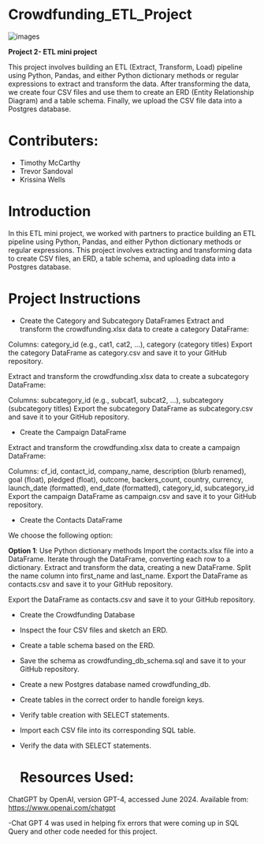 # **Crowdfunding_ETL_Project**

![images](https://github.com/KrissinaW/Crowdfunding_ETL/assets/162597320/0018db78-826f-4bab-a921-e352f3605a8b)

**Project 2- ETL mini project**

This project involves building an ETL (Extract, Transform, Load) pipeline using Python, Pandas, and either Python dictionary methods or regular expressions to extract and transform the data. After transforming the data, we create four CSV files and use them to create an ERD (Entity Relationship Diagram) and a table schema. Finally, we upload the CSV file data into a Postgres database.

# **Contributers**: 

* Timothy McCarthy
* Trevor Sandoval
* Krissina Wells

# **Introduction**

In this ETL mini project, we worked with partners to practice building an ETL pipeline using Python, Pandas, and either Python dictionary methods or regular expressions. This project involves extracting and transforming data to create CSV files, an ERD, a table schema, and uploading data into a Postgres database.

# **Project Instructions**

- Create the Category and Subcategory DataFrames
Extract and transform the crowdfunding.xlsx data to create a category DataFrame:

Columns: category_id (e.g., cat1, cat2, ...), category (category titles)
Export the category DataFrame as category.csv and save it to your GitHub repository.

Extract and transform the crowdfunding.xlsx data to create a subcategory DataFrame:

Columns: subcategory_id (e.g., subcat1, subcat2, ...), subcategory (subcategory titles)
Export the subcategory DataFrame as subcategory.csv and save it to your GitHub repository.

- Create the Campaign DataFrame
  
Extract and transform the crowdfunding.xlsx data to create a campaign DataFrame:

Columns: cf_id, contact_id, company_name, description (blurb renamed), goal (float), pledged (float), outcome, backers_count, country, currency, launch_date (formatted), end_date (formatted), category_id, subcategory_id
Export the campaign DataFrame as campaign.csv and save it to your GitHub repository.

- Create the Contacts DataFrame
  
We choose the following option:

**Option 1**: Use Python dictionary methods
Import the contacts.xlsx file into a DataFrame.
Iterate through the DataFrame, converting each row to a dictionary.
Extract and transform the data, creating a new DataFrame.
Split the name column into first_name and last_name.
Export the DataFrame as contacts.csv and save it to your GitHub repository.

Export the DataFrame as contacts.csv and save it to your GitHub repository.

- Create the Crowdfunding Database

- Inspect the four CSV files and sketch an ERD.

- Create a table schema based on the ERD.

- Save the schema as crowdfunding_db_schema.sql and save it to your GitHub repository.

- Create a new Postgres database named crowdfunding_db.
  
- Create tables in the correct order to handle foreign keys.
  
- Verify table creation with SELECT statements.
  
- Import each CSV file into its corresponding SQL table.

- Verify the data with SELECT statements.

   # Resources Used:

 ChatGPT by OpenAI, version GPT-4, accessed June 2024. Available from: https://www.openai.com/chatgpt 

 -Chat GPT 4 was used in helping fix errors that were coming up in SQL Query and other code needed for this project.

